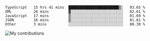 <!--START_SECTION:waka-->
```text
TypeScript   15 hrs 41 mins  ███████████████████████▒░   93.65 % 
XML          26 mins         ▓░░░░░░░░░░░░░░░░░░░░░░░░   02.61 % 
JavaScript   17 mins         ▒░░░░░░░░░░░░░░░░░░░░░░░░   01.69 % 
JSON         16 mins         ▒░░░░░░░░░░░░░░░░░░░░░░░░   01.61 % 
Other        3 mins          ░░░░░░░░░░░░░░░░░░░░░░░░░   00.30 % 
```
<!--END_SECTION:waka-->
<img src="https://github-readme-streak-stats.herokuapp.com/?user=pahas&theme=white" alt="My contributions" />
